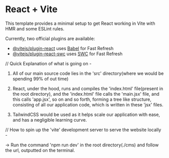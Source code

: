 # React + Vite

This template provides a minimal setup to get React working in Vite with HMR and some ESLint rules.

Currently, two official plugins are available:

- [@vitejs/plugin-react](https://github.com/vitejs/vite-plugin-react/blob/main/packages/plugin-react/README.md) uses [Babel](https://babeljs.io/) for Fast Refresh
- [@vitejs/plugin-react-swc](https://github.com/vitejs/vite-plugin-react-swc) uses [SWC](https://swc.rs/) for Fast Refresh


// Quick Explanation of what is going on -

1) All of our main source code lies in the 'src' directory(where we would be spending 99% of out time)

2) React, under the hood, runs and compiles the 'index.html' file(present in the root directory), and the   'index.html' file calls the 'main.jsx' file, and this calls 'app.jsx', so on and so forth, forming a tree like structure, consisting of all our application code, which is written in these 'jsx' files.

3) TailwindCSS would be used as it helps scale our application with ease, and has a negligible learning curve.


// How to spin up the 'vite' development server to serve the website locally -

-> Run the command 'npm run dev' in the root directory(./cms) and follow the url, outputted on the terminal.
